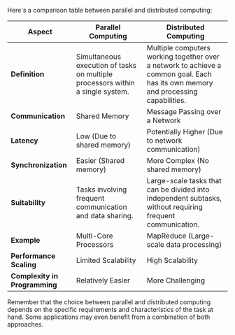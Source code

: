 Here's a comparison table between parallel and distributed computing:

| Aspect                   | Parallel Computing                | Distributed Computing              |
|--------------------------|-----------------------------------|-----------------------------------|
| **Definition**           | Simultaneous execution of tasks on multiple processors within a single system. | Multiple computers working together over a network to achieve a common goal. Each has its own memory and processing capabilities. |
| **Communication**        | Shared Memory                     | Message Passing over a Network     |
| **Latency**              | Low (Due to shared memory)         | Potentially Higher (Due to network communication) |
| **Synchronization**      | Easier (Shared memory)            | More Complex (No shared memory)    |
| **Suitability**          | Tasks involving frequent communication and data sharing. | Large-scale tasks that can be divided into independent subtasks, without requiring frequent communication. |
| **Example**              | Multi-Core Processors             | MapReduce (Large-scale data processing) |
| **Performance Scaling**  | Limited Scalability               | High Scalability                   |
| **Complexity in Programming** | Relatively Easier            | More Challenging                   |

Remember that the choice between parallel and distributed computing depends on the specific requirements and characteristics of the task at hand. Some applications may even benefit from a combination of both approaches.
